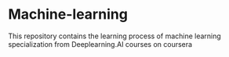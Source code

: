 # Machine-learning
This repository contains the learning process of machine learning specialization from Deeplearning.AI courses on coursera
